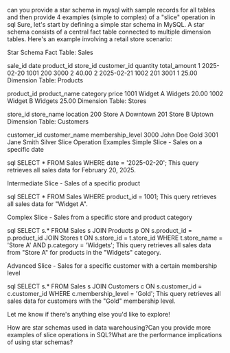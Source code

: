 can you provide a star schema in mysql with sample records for all tables and then provide 4 examples (simple to complex) of a "slice" operation in sql
Sure, let's start by defining a simple star schema in MySQL. A star schema consists of a central fact table connected to multiple dimension tables. Here's an example involving a retail store scenario:

Star Schema
Fact Table: Sales

sale_id	date	product_id	store_id	customer_id	quantity	total_amount
1	2025-02-20	1001	200	3000	2	40.00
2	2025-02-21	1002	201	3001	1	25.00
Dimension Table: Products

product_id	product_name	category	price
1001	Widget A	Widgets	20.00
1002	Widget B	Widgets	25.00
Dimension Table: Stores

store_id	store_name	location
200	Store A	Downtown
201	Store B	Uptown
Dimension Table: Customers

customer_id	customer_name	membership_level
3000	John Doe	Gold
3001	Jane Smith	Silver
Slice Operation Examples
Simple Slice - Sales on a specific date

sql
SELECT * FROM Sales
WHERE date = '2025-02-20';
This query retrieves all sales data for February 20, 2025.

Intermediate Slice - Sales of a specific product

sql
SELECT * FROM Sales
WHERE product_id = 1001;
This query retrieves all sales data for "Widget A".

Complex Slice - Sales from a specific store and product category

sql
SELECT s.*
FROM Sales s
JOIN Products p ON s.product_id = p.product_id
JOIN Stores t ON s.store_id = t.store_id
WHERE t.store_name = 'Store A' AND p.category = 'Widgets';
This query retrieves all sales data from "Store A" for products in the "Widgets" category.

Advanced Slice - Sales for a specific customer with a certain membership level

sql
SELECT s.*
FROM Sales s
JOIN Customers c ON s.customer_id = c.customer_id
WHERE c.membership_level = 'Gold';
This query retrieves all sales data for customers with the "Gold" membership level.

Let me know if there's anything else you'd like to explore!

How are star schemas used in data warehousing?Can you provide more examples of slice operations in SQL?What are the performance implications of using star schemas?
